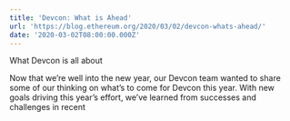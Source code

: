 ```yaml
---
title: 'Devcon: What is Ahead'
url: 'https://blog.ethereum.org/2020/03/02/devcon-whats-ahead/'
date: '2020-03-02T08:00:00.000Z'
---
```

What Devcon is all about

Now that we’re well into the new year, our Devcon team wanted to share some of our thinking on what’s to come for Devcon this year. With new goals driving this year’s effort, we’ve learned from successes and challenges in recent